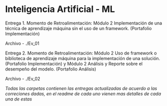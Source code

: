 # Inteligencia Artificial - ML

Entrega 1. 
Momento de Retroalimentación: Módulo 2 Implementación de una técnica de aprendizaje máquina sin el uso de un framework. (Portafolio Implementación)

Archivo - ./Ev_01

Entrega 2.
Momento de Retroalimentación: Módulo 2 Uso de framework o biblioteca de aprendizaje máquina para la implementación de una solución. (Portafolio Implementación) y Módulo 2 Análisis y Reporte sobre el desempeño del modelo. (Portafolio Análisis)

Archivo - ./Ev_02

*Todas las carpetas contienen las entregas actualizadas de acuerdo a las correciones dadas, en el readme de cada uno vienen mas detalles de cada una de estas*
